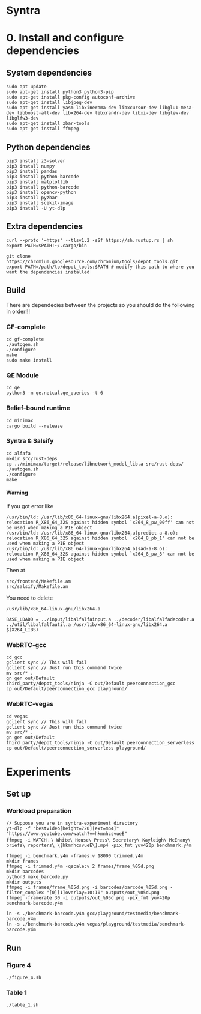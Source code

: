 # Syntra 

# 0. Install and configure dependencies
## System dependencies
```
sudo apt update
sudo apt-get install python3 python3-pip
sudo apt-get install pkg-config autoconf-archive
sudo apt-get install libjpeg-dev
sudo apt-get install yasm libxinerama-dev libxcursor-dev libglu1-mesa-dev libboost-all-dev libx264-dev libxrandr-dev libxi-dev libglew-dev libglfw3-dev
sudo apt-get install zbar-tools
sudo apt-get install ffmpeg
```
## Python dependencies 
```
pip3 install z3-solver
pip3 install numpy
pip3 install pandas
pip3 install python-barcode
pip3 install matplotlib
pip3 install python-barcode
pip3 install opencv-python
pip3 install pyzbar
pip3 install scikit-image
pip3 install -U yt-dlp
```
## Extra dependencies
```
curl --proto '=https' --tlsv1.2 -sSf https://sh.rustup.rs | sh
export PATH=$PATH:~/.cargo/bin

git clone https://chromium.googlesource.com/chromium/tools/depot_tools.git
export PATH=/path/to/depot_tools:$PATH # modify this path to where you want the dependencies installed
```
## Build
There are dependecies between the projects so you should do the following in order!!!
### GF-complete
```
cd gf-complete
./autogen.sh
./configure
make
sudo make install
```
### QE Module
```
cd qe
python3 -m qe.netcal.qe_queries -t 6
```
### Belief-bound runtime
```
cd minimax
cargo build --release
```

### Syntra & Salsify
```
cd alfafa
mkdir src/rust-deps
cp ../minimax/target/release/libnetwork_model_lib.a src/rust-deps/
./autogen.sh
./configure
make
```
#### Warning

If you got error like 
```
/usr/bin/ld: /usr/lib/x86_64-linux-gnu/libx264.a(pixel-a-8.o): relocation R_X86_64_32S against hidden symbol `x264_8_pw_00ff' can not be used when making a PIE object
/usr/bin/ld: /usr/lib/x86_64-linux-gnu/libx264.a(predict-a-8.o): relocation R_X86_64_32S against hidden symbol `x264_8_pb_1' can not be used when making a PIE object
/usr/bin/ld: /usr/lib/x86_64-linux-gnu/libx264.a(sad-a-8.o): relocation R_X86_64_32S against hidden symbol `x264_8_pw_8' can not be used when making a PIE object
``` 
Then at 
```
src/frontend/Makefile.am
src/salsify/Makefile.am
```
You need to delete 
```
/usr/lib/x86_64-linux-gnu/libx264.a
```
```
BASE_LDADD = ../input/libalfalfainput.a ../decoder/libalfalfadecoder.a ../util/libalfalfautil.a /usr/lib/x86_64-linux-gnu/libx264.a $(X264_LIBS)
```
### WebRTC-gcc
```
cd gcc
gclient sync // This will fail
gclient sync // Just run this command twice
mv src/* .
gn gen out/Default
third_party/depot_tools/ninja -C out/Default peerconnection_gcc
cp out/Default/peerconnection_gcc playground/
```
### WebRTC-vegas
```
cd vegas
gclient sync // This will fail
gclient sync // Just run this command twice
mv src/* .
gn gen out/Default
third_party/depot_tools/ninja -C out/Default peerconnection_serverless
cp out/Default/peerconnection_serverless playground/
```

# Experiments
## Set up
### Workload preparation
```
// Suppose you are in syntra-experiment directory 
yt-dlp -f "bestvideo[height=720][ext=mp4]" "https://www.youtube.com/watch?v=hkmnhcsvueE"
ffmpeg -i WATCH：\ White\ House\ Press\ Secretary\ Kayleigh\ McEnany\ briefs\ reporters\ \[hkmnhcsvueE\].mp4 -pix_fmt yuv420p benchmark.y4m

ffmpeg -i benchmark.y4m -frames:v 18000 trimmed.y4m
mkdir frames
ffmpeg -i trimmed.y4m -qscale:v 2 frames/frame_%05d.png
mkdir barcodes
python3 make_barcode.py
mkdir outputs
ffmpeg -i frames/frame_%05d.png -i barcodes/barcode_%05d.png -filter_complex "[0][1]overlay=10:10" outputs/out_%05d.png
ffmpeg -framerate 30 -i outputs/out_%05d.png -pix_fmt yuv420p benchmark-barcode.y4m

ln -s ./benchmark-barcode.y4m gcc/playground/testmedia/benchmark-barcode.y4m
ln -s ./benchmark-barcode.y4m vegas/playground/testmedia/benchmark-barcode.y4m
```
## Run
### Figure 4
```
./figure_4.sh
```
### Table 1
```
./table_1.sh
```
